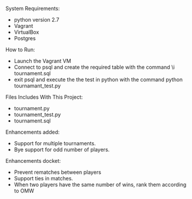 System Requirements:
- python version 2.7 
- Vagrant
- VirtualBox
- Postgres 


How to Run:
- Launch the Vagrant VM
- Connect to psql and create the required table with the command \i tournament.sql
- exit psql and execute the the test in python with the command python tournamant_test.py


Files Includes With This Project:
- tournament.py
- tournament_test.py
- tournament.sql


Enhancements added:
- Support for multiple tournaments.
- Bye support for odd number of players.

Enhancements docket:
- Prevent rematches between players
- Support ties in matches.
- When two players have the same number of wins, rank them according to OMW